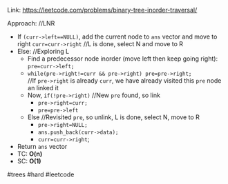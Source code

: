 Link: https://leetcode.com/problems/binary-tree-inorder-traversal/

Approach:
//LNR
- If `(curr->left==NULL)`, add the current node to `ans` vector and move to right `curr=curr->right`
	//L is done, select N and move to R
- Else:           //Exploring L
	- Find a predecessor node inorder (move left then keep going right): `pre=curr->left;`
	- `while(pre->right!=curr && pre->right) pre=pre->right;`   
	 //If `pre->right` is already `curr`, we have already visited this `pre` node an linked it
	 - Now, `if(!pre->right)`     //New `pre` found, so link
		 - `pre->right=curr;`
		 - `pre=pre->left`
	 - Else                                    //Revisited `pre`, so unlink, L is done, select N, move to R
		 - `pre->right=NULL;`
		 - `ans.push_back(curr->data);`
		 - `curr=curr->right`;
 - Return `ans` vector
 - TC: **O(n)**
 - SC: **O(1)**

#trees #hard #leetcode 